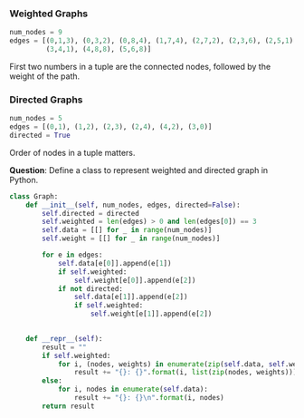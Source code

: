 ### Weighted Graphs

```python
num_nodes = 9
edges = [(0,1,3), (0,3,2), (0,8,4), (1,7,4), (2,7,2), (2,3,6), (2,5,1)
         (3,4,1), (4,8,8), (5,6,8)]
```
First two numbers in a tuple are the connected nodes, followed by the weight of the path.

### Directed Graphs

```python
num_nodes = 5
edges = [(0,1), (1,2), (2,3), (2,4), (4,2), (3,0)]
directed = True
```
Order of nodes in a tuple matters.

**Question**: Define a class to represent weighted and directed graph in Python.

```python
class Graph:
    def __init__(self, num_nodes, edges, directed=False):
        self.directed = directed
        self.weighted = len(edges) > 0 and len(edges[0]) == 3
        self.data = [[] for _ in range(num_nodes)]
        self.weight = [[] for _ in range(num_nodes)]

        for e in edges:
            self.data[e[0]].append(e[1])
            if self.weighted:
                self.weight[e[0]].append(e[2])
            if not directed:
                self.data[e[1]].append(e[2])
                if self.weighted:
                    self.weight[e[1]].append(e[2])

    
    def __repr__(self):
        result = ""
        if self.weighted:
            for i, (nodes, weights) in enumerate(zip(self.data, self.weight)):
                result += "{}: {}".format(i, list(zip(nodes, weights)))
        else:
            for i, nodes in enumerate(self.data):
                result += "{}: {}\n".format(i, nodes)
        return result
```